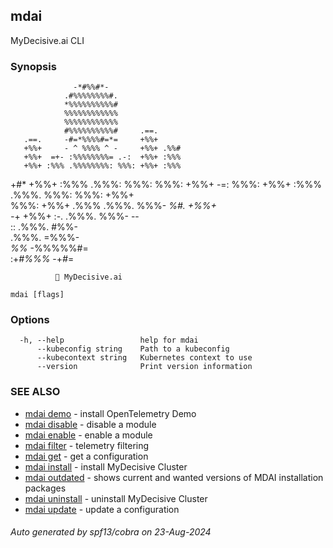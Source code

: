 ## mdai

MyDecisive.ai CLI

### Synopsis


                  -*#%%#*-                
                .#%%%%%%%%#.              
                *%%%%%%%%%%#              
                %%%%%%%%%%%%              
                %%%%%%%%%%%%              
                #%%%%%%%%%%#     .==.     
       .==.     -#=*%%%%#=*=     +%%+     
       +%%+     - ^ %%%% ^ -     +%%+ .%%#
       +%%+  =+- :%%%%%%%%= .-:  +%%+ :%%%
       +%%+ :%%% .%%%%%%%%: %%%: +%%+ :%%%
  +#*  +%%+ :%%% .%%%: %%%: %%%: +%%+  -=:
  %%%: +%%+ :%%% .%%%. %%%: %%%: +%%+     
  %%%: +%%+ .%%% .%%%. %%%- *%#. +%%+     
  -*+  +%%+  :-. .%%%. %%%-       --      
        ::       .%%%. #%%-               
                 .%%%. =%%%-              
                 *%%*   -%%%%%#=          
            :+*#%%%*      -+*#*=          
                
              🐙 MyDecisive.ai  
  
    

```
mdai [flags]
```

### Options

```
  -h, --help                 help for mdai
      --kubeconfig string    Path to a kubeconfig
      --kubecontext string   Kubernetes context to use
      --version              Print version information
```

### SEE ALSO

* [mdai demo](mdai_demo.md)	 - install OpenTelemetry Demo
* [mdai disable](mdai_disable.md)	 - disable a module
* [mdai enable](mdai_enable.md)	 - enable a module
* [mdai filter](mdai_filter.md)	 - telemetry filtering
* [mdai get](mdai_get.md)	 - get a configuration
* [mdai install](mdai_install.md)	 - install MyDecisive Cluster
* [mdai outdated](mdai_outdated.md)	 - shows current and wanted versions of MDAI installation packages
* [mdai uninstall](mdai_uninstall.md)	 - uninstall MyDecisive Cluster
* [mdai update](mdai_update.md)	 - update a configuration

###### Auto generated by spf13/cobra on 23-Aug-2024
